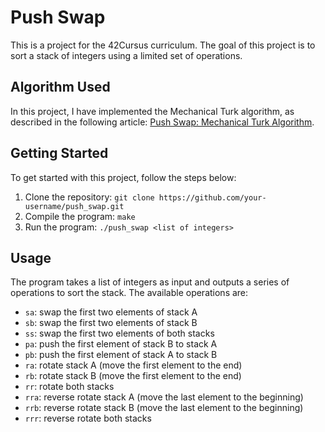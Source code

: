 # Push Swap

This is a project for the 42Cursus curriculum. The goal of this project is to sort a stack of integers using a limited set of operations.

## Algorithm Used

In this project, I have implemented the Mechanical Turk algorithm, as described in the following article: [Push Swap: Mechanical Turk Algorithm](https://medium.com/@ayogun/push-swap-c1f5d2d41e97).

## Getting Started

To get started with this project, follow the steps below:

1. Clone the repository: `git clone https://github.com/your-username/push_swap.git`
2. Compile the program: `make`
3. Run the program: `./push_swap <list of integers>`

## Usage

The program takes a list of integers as input and outputs a series of operations to sort the stack. The available operations are:

- `sa`: swap the first two elements of stack A
- `sb`: swap the first two elements of stack B
- `ss`: swap the first two elements of both stacks
- `pa`: push the first element of stack B to stack A
- `pb`: push the first element of stack A to stack B
- `ra`: rotate stack A (move the first element to the end)
- `rb`: rotate stack B (move the first element to the end)
- `rr`: rotate both stacks
- `rra`: reverse rotate stack A (move the last element to the beginning)
- `rrb`: reverse rotate stack B (move the last element to the beginning)
- `rrr`: reverse rotate both stacks